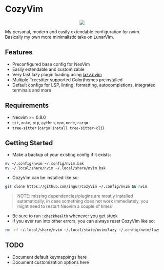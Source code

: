 # CozyVim

<p align="center">
  <img src="https://user-images.githubusercontent.com/45173070/212475520-0b73fb92-4f87-479d-8abf-a6f80f19b9d5.png" />
</p>

My personal, modern and easily extendable configuration for nvim. Basically my own more minimalistic take on LunarVim.

## Features

- Preconfigured base config for NeoVim
- Easily extendable and customizable
- Very fast lazy plugin loading using [lazy.nvim](https://github.com/folke/lazy.nvim)
- Multiple Treesitter supported Colorthemes preinstalled
- Default configs for LSP, linting, formatting, autocompletions, integrated terminals and more

## Requirements

- Neovim >= 0.8.0
- `git`, `make`, `pip`, `python`, `npm`, `node`, `cargo`
- `tree-sitter` (`cargo install tree-sitter-cli`)

## Getting Started

- Make a backup of your existing config if it exists:
```bash
mv ~/.config/nvim ~/.config/nvim.bak
mv ~/.local/share/nvim ~/.local/share/nvim.bak
```
- CozyVim can be installed like so:
```bash
git clone https://github.com/ingur/CozyVim ~/.config/nvim && nvim
```
> NOTE: missing dependencies/plugins are mostly installed automatically, in case something does not work immediately, you might need to restart Neovim a couple of times

- Be sure to run `:checkhealth` whenever you get stuck
- If you ever run into other errors, you can always reset CozyVim like so:
```bash
rm -rf ~/.local/share/nvim ~/.local/state/nvim/lazy ~/.config/nvim/lazy-lock.json
```

## TODO
- Document default keymappings here
- Document customization options here
